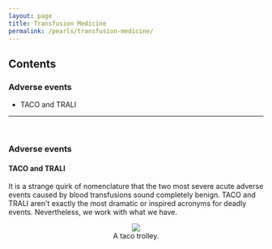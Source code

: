```yaml
---
layout: page
title: Transfusion Medicine
permalink: /pearls/transfusion-medicine/
---
```


## Contents
### Adverse events
* TACO and TRALI

___  
&nbsp;  

### Adverse events ##
#### TACO and TRALI ###
It is a strange quirk of nomenclature that the two most severe acute adverse events caused by blood transfusions sound completely benign. TACO and TRALI aren't exactly the most dramatic or inspired acronyms for deadly events. Nevertheless, we work with what we have.  

<center>
<figure>
  <img src="{{site.url}}/images/taco_trali.jpeg"/>
  <figcaption>A taco trolley.</figcaption>
</figure>
</center>  

